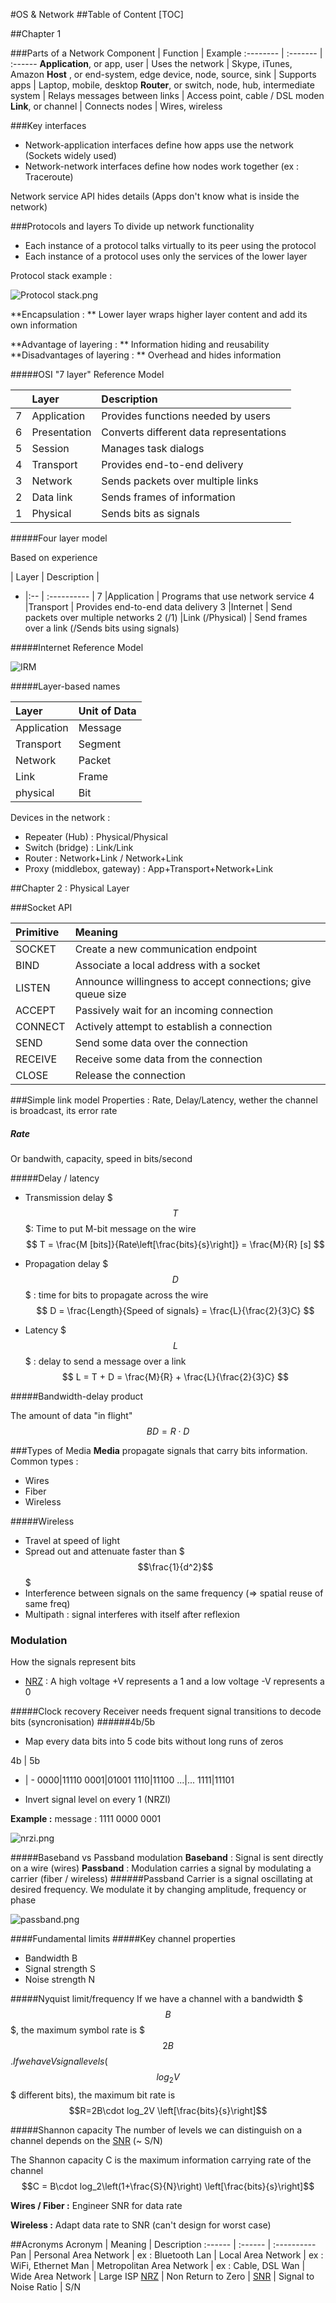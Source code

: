 #OS & Network
##Table of Content
[TOC]

##Chapter 1

###Parts of a Network
Component | Function | Example
:-------- | :------- | :------
**Application**, or app, user  | Uses the network | Skype, iTunes, Amazon
**Host** , or end-system, edge device, node, source, sink | Supports apps | Laptop, mobile, desktop
**Router**, or switch, node, hub, intermediate system | Relays messages between links | Access point, cable / DSL moden
**Link**, or channel | Connects nodes | Wires, wireless


###Key interfaces

* Network-application interfaces define how apps use the network (Sockets widely used)
* Network-network interfaces define how nodes work together (ex : Traceroute)

Network service API hides details (Apps don't know what is inside the network)


###Protocols and layers
To divide up network functionality

* Each instance of a protocol talks virtually to its peer using the protocol
* Each instance of a protocol uses only the services of the lower layer

Protocol stack example :

![Protocol stack.png](./img/protocol_stack.png)

**Encapsulation : ** Lower layer wraps higher layer content and add its own information

**Advantage of layering : ** Information hiding and reusability
**Disadvantages of layering : ** Overhead and hides information


#####OSI "7 layer" Reference Model

| | Layer | Description |
| - | :-- | :---------- |
|7 | Application | Provides functions needed by users|
|6 | Presentation | Converts different data representations|
|5| Session | Manages task dialogs
|4| Transport | Provides end-to-end delivery
|3| Network | Sends packets over multiple links
|2| Data link | Sends frames of information
|1| Physical | Sends bits as signals

#####Four layer model

Based on experience

 | Layer | Description |
- |:-- | :---------- |
7 |Application | Programs that use network service
4 |Transport | Provides end-to-end data delivery
3 |Internet | Send packets over multiple networks
2 (/1) |Link (/Physical) | Send frames over a link (/Sends bits using signals)

#####Internet Reference Model

![IRM](./img/IRM.png)

#####Layer-based names

Layer | Unit of Data
:-|:-
Application | Message
Transport | Segment
Network | Packet
Link | Frame
physical | Bit

Devices in the network :
* Repeater (Hub) : Physical/Physical
* Switch (bridge) : Link/Link
* Router : Network+Link / Network+Link
* Proxy (middlebox, gateway) : App+Transport+Network+Link





##Chapter 2 : Physical Layer

###Socket API

Primitive | Meaning
:-|:-
SOCKET | Create a new communication endpoint
BIND | Associate a local address with a socket
LISTEN | Announce willingness to accept connections; give queue size
ACCEPT | Passively wait for an incoming connection
CONNECT | Actively attempt to establish a connection
SEND | Send some data over the connection
RECEIVE | Receive some data from the connection
CLOSE | Release the connection

###Simple link model
Properties : Rate, Delay/Latency, wether the channel is broadcast, its error rate

##### Rate
Or bandwith, capacity, speed
in bits/second

#####Delay / latency

* Transmission delay $$$T$$$: Time to put M-bit message on the wire
$$
T = \frac{M [bits]}{Rate\left[\frac{bits}{s}\right]} = \frac{M}{R} [s]
$$

* Propagation delay $$$D$$$ : time for bits to propagate across the wire
$$
D = \frac{Length}{Speed of signals} = \frac{L}{\frac{2}{3}C}
$$

* Latency $$$L$$$ : delay to send a message over a link
$$
L = T + D = \frac{M}{R} + \frac{L}{\frac{2}{3}C}
$$

#####Bandwidth-delay product

The amount of data "in flight"
$$BD = R\cdot D$$

###Types of Media
**Media** propagate signals that carry bits information.
Common types :
* Wires
* Fiber
* Wireless

#####Wireless
* Travel at speed of light
* Spread out and attenuate faster than $$$\frac{1}{d^2}$$$
* Interference between signals on the same frequency (=> spatial reuse of same freq)
* Multipath : signal interferes with itself after reflexion

### Modulation
How the signals represent bits


* <a name="nrz_acronym2" href="#nrz_acronym1">NRZ</a> : A high voltage +V represents a 1 and a low voltage -V represents a 0

#####Clock recovery
Receiver needs frequent signal transitions to decode bits (syncronisation)
######4b/5b
* Map every data bits into 5 code bits without long runs of zeros

4b | 5b
- | -
0000|11110
0001|01001
1110|11100
...|...
1111|11101

* Invert signal level on every 1 (NRZI)

**Example :**
message : 1111 0000 0001

![nrzi.png](./img/nrzi.png)

#####Baseband vs Passband modulation
**Baseband** : Signal is sent directly on a wire (wires)
**Passband** : Modulation carries a signal by modulating a carrier (fiber / wireless)
######Passband
Carrier is a signal oscillating at desired frequency. We modulate it by changing amplitude, frequency or phase

![passband.png](./img/passband.png)

####Fundamental limits
#####Key channel properties
* Bandwidth B
* Signal strength S
* Noise strength N

#####Nyquist limit/frequency
If we have a channel with a bandwidth $$$B$$$, the maximum symbol rate is $$$2B$$$.
If we have V signal levels ($$$log_2V$$$ different bits), the maximum bit rate is
$$R=2B\cdot log_2V \left[\frac{bits}{s}\right]$$

#####Shannon capacity
The number of levels we can distinguish on a channel depends on the <a name="snr_acronym1" href="snr_acronym2">SNR</a> (~ S/N)

The Shannon capacity C is the maximum information carrying rate of the channel
$$C = B\cdot log_2\left(1+\frac{S}{N}\right) \left[\frac{bits}{s}\right]$$

**Wires / Fiber :**
Engineer SNR for data rate

**Wireless :**
Adapt data rate to SNR (can't design for worst case)

##Acronyms
Acronym | Meaning | Description
:------ | :------ | :----------
Pan | Personal Area Network | ex : Bluetooth
Lan | Local Area Network | ex : WiFi, Ethernet
Man | Metropolitan Area Network | ex : Cable, DSL
Wan | Wide Area Network | Large ISP
<a name="nrz_acronym1" href="#nrz_acronym2">NRZ</a> | Non Return to Zero |
<a name="snr_acronym2" href="snr_acronym1">SNR</a> | Signal to Noise Ratio | S/N